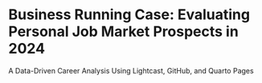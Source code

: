 # Business Running Case: Evaluating Personal Job Market Prospects in 2024
A Data-Driven Career Analysis Using Lightcast, GitHub, and Quarto Pages

